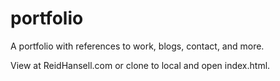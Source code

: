 # portfolio
A portfolio with references to work, blogs, contact, and more.

View at ReidHansell.com or clone to local and open index.html.
